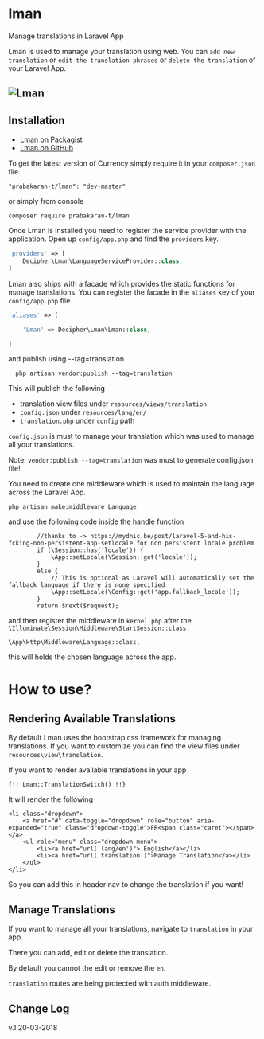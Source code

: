 # lman
Manage translations in Laravel App

Lman is used to manage your translation using web. You can `add new translation` or `edit the translation phrases`  or `delete the translation` of your Laravel App.
 
![Lman](https://i.imgur.com/nfY7xzK.gif)
----------

## Installation

- [Lman on Packagist](https://packagist.org/packages/prabakaran-t/lman)
- [Lman on GitHub](https://github.com/Prabakaran-t/lman)

To get the latest version of Currency simply require it in your `composer.json` file.

~~~
"prabakaran-t/lman": "dev-master"
~~~
or simply from console
~~~
composer require prabakaran-t/lman
~~~
Once Lman is installed you need to register the service provider with the application. Open up `config/app.php` and find the `providers` key.

~~~php
'providers' => [
    Decipher\Lman\LanguageServiceProvider::class,
]
~~~

Lman also ships with a facade which provides the static functions for manage translations. You can register the facade in the `aliases` key of your `config/app.php` file.

~~~php
'aliases' => [

    'Lman' => Decipher\Lman\Lman::class,

]
~~~

and publish  using --tag=translation

~~~
  php artisan vendor:publish --tag=translation
~~~

This will publish the following

- translation view files under `resources/views/translation`
- `config.json` under `resources/lang/en/`
- `translation.php` under `config`  path

`config.json` is must to manage your translation which was used to manage all your translations. 

Note: `vendor:publish --tag=translation` was must to generate config.json file!


You need to create one middleware which is used to maintain the language across the Laravel App.
~~~
php artisan make:middleware Language
~~~

and use the following code inside the handle function
~~~
        //thanks to -> https://mydnic.be/post/laravel-5-and-his-fcking-non-persistent-app-setlocale for non persistent locale problem
        if (\Session::has('locale')) {
            \App::setLocale(\Session::get('locale'));
        }
        else {
            // This is optional as Laravel will automatically set the fallback language if there is none specified
            \App::setLocale(\Config::get('app.fallback_locale'));
        }
        return $next($request);
~~~

and then register the middleware in `kernel.php` after the ` \Illuminate\Session\Middleware\StartSession::class,`
~~~
\App\Http\Middleware\Language::class,
~~~
this will holds the chosen language across the app.

# How to use?

## Rendering Available Translations

By default Lman uses the bootstrap css framework for managing translations. If you want to customize you can find the view files under `resources\view\translation`.

If you want to render available translations in your app
~~~
{!! Lman::TranslationSwitch() !!}
~~~
It will render the following
~~~
<li class="dropdown">
    <a href="#" data-toggle="dropdown" role="button" aria-expanded="true" class="dropdown-toggle">FR<span class="caret"></span></a> 
    <ul role="menu" class="dropdown-menu">
        <li><a href="url('lang/en')"> English</a></li>
        <li><a href="url('translation')">Manage Translation</a></li>
    </ul>
</li>    
~~~
So you can add this in header nav to change the translation if you want!



## Manage Translations

If you want to manage all your translations, navigate to `translation` in your app.

There you can add, edit or delete the translation. 

By default you cannot the edit or remove the `en`.

`translation` routes are being protected with auth middleware.

## Change Log
v.1 20-03-2018 



















